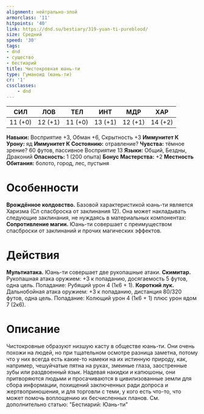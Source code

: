 ```yaml
---
alignment: нейтрально-злой
armorclass: '11'
hitpoints: '40'
link: https://dnd.su/bestiary/319-yuan-ti-pureblood/
size: Средний
speed: '30'
tags:
- dnd
- существо
- бестиарий
title: Чистокровная юань-ти
type: Гуманоид (юань-ти)
cr: '1'
cssclasses:
    - dnd
---
```



| СИЛ | ЛОВ | ТЕЛ | ИНТ | МДР | ХАР |
|---|---|---|---|---|---|
| 11 (+0) | 12 (+1) | 11 (+0) | 13 (+1) | 12 (+1) | 14 (+2) |
**Навыки:** Восприятие +3, Обман +6, Скрытность +3
**Иммунитет К Урону:** яд
**Иммунитет К Состоянию:** отравление?
**Чувства:** тёмное зрение? 60 футов, пассивное Восприятие 13
**Языки:** Общий, Бездны, Драконий
**Опасность:** 1 (200 опыта)
**Бонус Мастерства:** +2
**Местность Обитания:** болото, город, лес, пустыня


# Особенности
**Врождённое колдовство.** Базовой характеристикой юань-ти является Харизма (Сл спасброска от заклинания 12). Она может накладывать следующие заклинания, не нуждаясь в материальных компонентах:
**Сопротивление магии.** Юань-ти совершает с преимуществом спасброски от заклинаний и прочих магических эффектов.


# Действия
**Мультиатака.** Юань-ти совершает две рукопашные атаки.
**Скимитар.** Рукопашная атака оружием: +3 к попаданию, досягаемость 5 футов, одна цель. Попадание: Рубящий урон 4 (1к6 + 1).
**Короткий лук.** Дальнобойная атака оружием: +3 к попаданию, дистанция 80/320 футов, одна цель. Попадание: Колющий урон 4 (1к6 + 1) плюс урон ядом 7 (2к6).


# Описание
Чистокровные образуют низшую касту в обществе юань-ти. Они очень похожи на людей, но при тщательном осмотре разница заметна, потому что у них всегда есть какие-то намеки на их истинную природу, как, например, чешуйчатые пятна на руках, змеиные глаза, заостренные зубы или раздвоенный язык. Надевая накидки и капюшоны, они притворяются людьми и просачиваются в цивилизованные земли для сбора информации, похищений заключенных ради допроса и жертвоприношения, и для торговли с теми, у кого есть что-то, что может помочь воплощению их бесчисленных планов. См. дополнительно статью: "Бестиарий: Юань-ти"